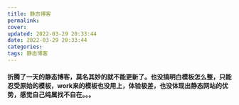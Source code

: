 ```yaml
---
title: 静态博客
permalink: 
cover: 
updated: 2022-03-29 20:33:44
date: 2022-03-29 20:33:44
categories: 
tags: 静态博客
---
```

#### 折腾了一天的静态博客，莫名其妙的就不能更新了。也没搞明白模板怎么整，只能忍受原始的模板，work来的模板也没用上，体验极差，也没体现出静态网站的优势，感觉自己纯属找不自在。。。